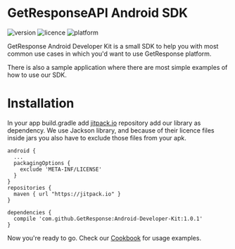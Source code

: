 # GetResponseAPI Android SDK
![version](https://img.shields.io/github/release/GetResponse/Android-Developer-Kit.svg)
![licence](https://img.shields.io/github/license/GetResponse/Android-Developer-Kit.svg)
![platform](https://img.shields.io/badge/platform-android-green.svg)

GetResponse Android Developer Kit is a small SDK to help you with most common use cases in which you'd want to use GetResponse platform.

There is also a sample application where there are most simple examples of how to use our SDK. 

# Installation

In your app build.gradle add [jitpack.io](https://jitpack.io/docs/) repository add our library as dependency.
We use Jackson library, and because of their licence files inside jars you also have to exclude those files from your apk.

```
android { 
  ...
  packagingOptions {
    exclude 'META-INF/LICENSE'
  }
}
repositories {
  maven { url "https://jitpack.io" }
}

dependencies {
  compile 'com.github.GetResponse:Android-Developer-Kit:1.0.1'
}
```

Now you're ready to go. 
Check our [Cookbook](https://github.com/GetResponse/Android-Developer-Kit/wiki/cookbook) for usage examples.

